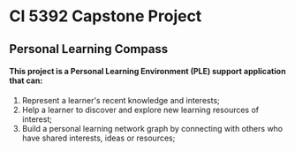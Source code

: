 # CI 5392 Capstone Project
## Personal Learning Compass

#### This project is a Personal Learning Environment (PLE) support application that can: 
1) Represent a learner's recent knowledge and interests; 
2) Help a learner to discover and explore new learning resources of interest; 
3) Build a personal learning network graph by connecting with others who have shared interests, ideas or resources;

